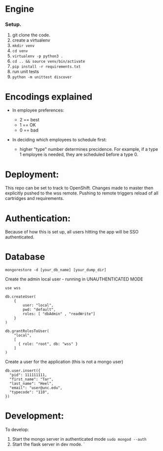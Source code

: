 # Engine

### Setup.

1. git clone the code.
2. create a virtualenv
  1. `mkdir venv`
  2. `cd venv`
  3. `virtualenv -p python3 .`
  4. `cd .. && source venv/bin/activate`
  5. `pip install -r requirements.txt`
3. run unit tests
  1. `python -m unittest discover`

# Encodings explained

* In employee preferences:
  * 2 == best
  * 1 == OK
  * 0 == bad

* In deciding which employees to schedule first:
  * higher "type" number determines precidence.  For example, if a type 1 employee is needed, they are scheduled before a type 0.

# Deployment:

This repo can be set to track to OpenShift.  Changes made to master then explicitly pushed to the wss remote.  Pushing to remote triggers reload of all cartridges and requirements.

# Authentication:

Because of how this is set up, all users hitting the app will be SSO authenticated.  

# Database

`mongorestore -d [your_db_name] [your_dump_dir] `

Create the admin local user - running in UNAUTHENTICATED MODE

```
use wss

db.createUser(
    {
        user: "local",
        pwd: "default",
        roles: [ "dbAdmin" , "readWrite"]
    }
)

db.grantRolesToUser(
    "local",
    [
      { role: "root", db: "wss" }
    ]
)
```

Create a user for the application (this is not a mongo user)

```
db.user.insert({
  "pid": 111111111,
  "first_name": "Tar",
  "last_name": "Heel",
  "email": "user@unc.edu",
  "typecode": "110",
})
```

# Development:

To develop:
1. Start the mongo server in authenticated mode `sudo mongod --auth`
2. Start the flask server in dev mode. `

